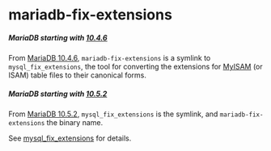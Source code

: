 # mariadb-fix-extensions

##### MariaDB starting with [10.4.6](/kb/en/mariadb-1046-release-notes/)

From [MariaDB 10.4.6](/kb/en/mariadb-1046-release-notes/), `mariadb-fix-extensions` is a symlink to `mysql_fix_extensions`, the tool for converting the extensions for [MyISAM](/kb/en/myisam/) (or ISAM) table files to their canonical forms.

##### MariaDB starting with [10.5.2](/kb/en/mariadb-1052-release-notes/)

From [MariaDB 10.5.2](/kb/en/mariadb-1052-release-notes/), `mysql_fix_extensions` is the symlink, and `mariadb-fix-extensions` the binary name.

See [mysql_fix_extensions](/clients-utilities/mysql_fix_extensions/) for details.